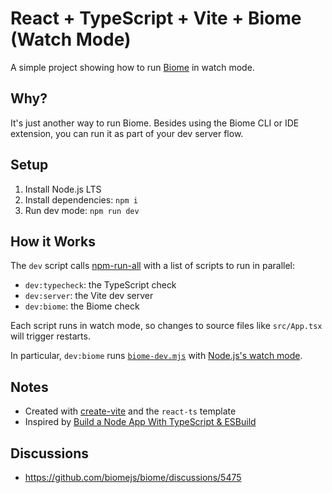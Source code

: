 # React + TypeScript + Vite + Biome (Watch Mode)

A simple project showing how to run [Biome](https://biomejs.dev/) in watch mode.

## Why?

It's just another way to run Biome. Besides using the Biome CLI or IDE extension, you can run it as part of your dev server flow.

## Setup

1. Install Node.js LTS
1. Install dependencies: `npm i`
1. Run dev mode: `npm run dev`

## How it Works

The `dev` script calls [npm-run-all](https://github.com/mysticatea/npm-run-all) with a list of scripts to run in parallel:

- `dev:typecheck`: the TypeScript check
- `dev:server`: the Vite dev server
- `dev:biome`: the Biome check

Each script runs in watch mode, so changes to source files like `src/App.tsx` will trigger restarts.

In particular, `dev:biome` runs [`biome-dev.mjs`](biome-dev.mjs) with [Node.js's watch mode](https://nodejs.org/docs/latest/api/cli.html#--watch).

## Notes

- Created with [create-vite](https://github.com/vitejs/vite/tree/main/packages/create-vite) and the `react-ts` template
- Inspired by [Build a Node App With TypeScript & ESBuild](https://www.totaltypescript.com/build-a-node-app-with-typescript-and-esbuild)

## Discussions

- https://github.com/biomejs/biome/discussions/5475
